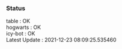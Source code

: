 ### Status


table : OK  
hogwarts : OK  
icy-bot : OK  
Latest Update : 2021-12-23 08:09:25.535460
